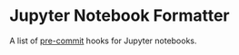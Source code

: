 Jupyter Notebook Formatter
===============================

A list of [pre-commit](https://github.com/pre-commit) hooks for Jupyter notebooks.
